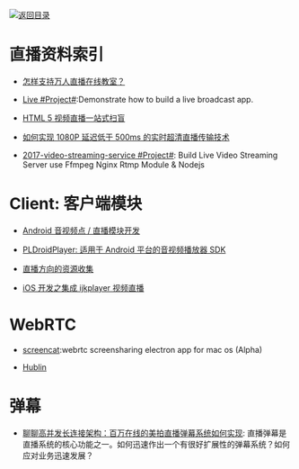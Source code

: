 [![返回目录](https://parg.co/UGo)](https://parg.co/b4z) 
 

# 直播资料索引

- [怎样支持万人直播在线教室？](http://www.infoq.com/cn/presentations/how-to-support-the-people-live-online-classroom)

- [Live #Project#](https://github.com/ltebean/Live):Demonstrate how to build a live broadcast app. 

- [HTML 5 视频直播一站式扫盲](http://bugly.qq.com/bbs/forum.php?mod=viewthread&tid=1277) 

- [如何实现 1080P 延迟低于 500ms 的实时超清直播传输技术 ](http://mp.weixin.qq.com/s?__biz=MzAwMDU1MTE1OQ==&mid=2653547697&idx=1&sn=acc748b7fcf0058b58e244970e51eabc&scene=0&from=groupmessage&isappinstalled=0#wechat_redirect)

- [2017-video-streaming-service #Project#](https://github.com/tabvn/video-streaming-service): Build Live Video Streaming Server use Ffmpeg Nginx Rtmp Module & Nodejs

# Client: 客户端模块

- [Android 音视频点 / 直播模块开发](http://toutiao.io/posts/76jep8)

- [PLDroidPlayer: 适用于 Android 平台的音视频播放器 SDK](https://github.com/pili-engineering/PLDroidPlayer) 

- [直播方向的资源收集](http://www.henishuo.com/live-play-resource-collections/) 

- [iOS 开发之集成 ijkplayer 视频直播](http://allluckly.cn/%E6%8A%95%E7%A8%BF/tuogao46)


# WebRTC

- [screencat](https://github.com/maxogden/screencat):webrtc screensharing electron app for mac os (Alpha) 

- [Hublin](https://github.com/linagora/hublin)

# 弹幕

- [聊聊高并发长连接架构：百万在线的美拍直播弹幕系统如何实现](https://mp.weixin.qq.com/s/yrcO8yA0Ut2RVhUxG2OSvQ): 直播弹幕是直播系统的核心功能之一。如何迅速作出一个有很好扩展性的弹幕系统？如何应对业务迅速发展？
